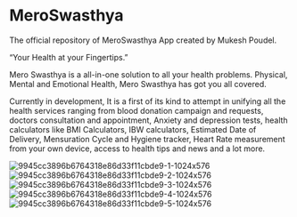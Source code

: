 # MeroSwasthya

The official repository of MeroSwasthya App created by Mukesh Poudel.

“Your Health at your Fingertips.”

Mero Swasthya is a all-in-one solution to all your health problems. Physical, Mental and Emotional Health, Mero Swasthya has got you all covered.

Currently in development, It is a first of its kind to attempt in unifying all the health services ranging from blood donation campaign and requests, doctors consultation and appointment, Anxiety and depression tests, health calculators like BMI Calculators, IBW calculators, Estimated Date of Delivery, Mensuration Cycle and Hygiene tracker,  Heart Rate measurement from your own device, access to health tips and news and a lot more.


![9945cc3896b6764318e86d33f11cbde9-1-1024x576](https://user-images.githubusercontent.com/110178596/188385076-00cd98ed-0e27-44f4-8391-1ee9b61297ec.png)
![9945cc3896b6764318e86d33f11cbde9-2-1024x576](https://user-images.githubusercontent.com/110178596/188385100-3de821db-f7b0-452f-8002-bb90ecb7218c.png)
![9945cc3896b6764318e86d33f11cbde9-3-1024x576](https://user-images.githubusercontent.com/110178596/188385111-baefef42-472d-493b-a34a-f0c4902de20d.png)
![9945cc3896b6764318e86d33f11cbde9-4-1024x576](https://user-images.githubusercontent.com/110178596/188385137-ad72069f-89df-4e42-b92a-e72455702d74.png)
![9945cc3896b6764318e86d33f11cbde9-5-1024x576](https://user-images.githubusercontent.com/110178596/188385158-21768cae-bfa5-4c36-aee1-d4ecd6945b32.png)
